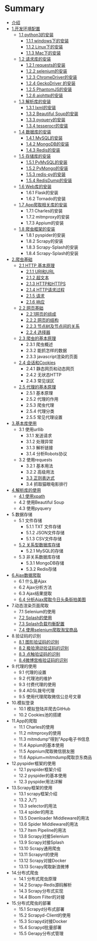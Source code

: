 # Summary

* [介绍](README.md)
* [1.开发环境配置](1.kaifahuanjing/1kai-fa-huan-jing-pei-zhi.md)
  * [1.1 python3的安装](1.kaifahuanjing/1.1-python3.md)
    * [1.1.1 windows下的安装](1.kaifahuanjing/1.1.1-windows.md)
    * [1.1.2 Linux下的安装](1.kaifahuanjing/1.1.2-linux.md)
    * [1.1.3 Mac下的安装](1.kaifahuanjing/113-macxia-de-an-zhuang.md)
  * [1.2 请求库的安装](1.kaifahuanjing/12-qing-qiu-ku-de-an-zhuang.md)
    * [1.2.1 requests的安装](1.kaifahuanjing/12-qing-qiu-ku-de-an-zhuang/121-requestsde-an-zhuang.md)
    * [1.2.2 selenium的安装](1.kaifahuanjing/12-qing-qiu-ku-de-an-zhuang/122-seleniumde-an-zhuang.md)
    * [1.2.3 ChromeDriver的安装](1.kaifahuanjing/12-qing-qiu-ku-de-an-zhuang/123-chromedriverde-an-zhuang.md)
    * [1.2.4 GeckoDriver 的安装](1.kaifahuanjing/12-qing-qiu-ku-de-an-zhuang/124-grckodriverde-an-zhuang.md)
    * [1.2.5 PhantomJS的安装](1.kaifahuanjing/12-qing-qiu-ku-de-an-zhuang/125-phantomjsde-an-zhuang.md)
    * [1.2.6 aiohttp的安装](1.kaifahuanjing/12-qing-qiu-ku-de-an-zhuang/125-aiohttpde-an-zhuang.md)
  * [1.3 解析库的安装](1.kaifahuanjing/1.3.md)
    * [1.3.1 lxml的安装](1.kaifahuanjing/1.3/131-lxmlde-an-zhuang.md)
    * [1.3.2 Beautiful Soup的安装](1.kaifahuanjing/1.3/132-beautiful-soupde-an-zhuang.md)
    * [1.3.3 pyquery的安装](1.kaifahuanjing/1.3/133-pyqueryde-an-zhuang.md)
    * [1.3.4 tesserocr的安装](1.kaifahuanjing/1.3/134-tesserocrde-an-zhuang.md)
  * [1.4 数据库的安装](1.kaifahuanjing/14-shu-ju-ku-de-an-zhuang.md)
    * [1.4.1 MySQL的安装](1.kaifahuanjing/14-shu-ju-ku-de-an-zhuang/141-mysqlde-an-zhuang.md)
    * [1.4.2 MongoDB的安装](1.kaifahuanjing/14-shu-ju-ku-de-an-zhuang/142-mongodbde-an-zhuang.md)
    * [1.4.3 Redis的安装](1.kaifahuanjing/14-shu-ju-ku-de-an-zhuang/143-redisde-an-zhuang.md)
  * [1.5 存储库的安装](1.kaifahuanjing/15-cun-chu-ku-de-an-zhuang.md)
    * [1.5.1 PyMySQL的安装](1.kaifahuanjing/15-cun-chu-ku-de-an-zhuang/151-pymysqlde-an-zhuang.md)
    * [1.5.2 PyMongo的安装](1.kaifahuanjing/15-cun-chu-ku-de-an-zhuang/152-pymongode-an-zhuang.md)
    * [1.5.3 redis-py的安装](1.kaifahuanjing/15-cun-chu-ku-de-an-zhuang/153-redis-pyde-an-zhuang.md)
    * [1.5.4 RedisDump的安装](1.kaifahuanjing/15-cun-chu-ku-de-an-zhuang/154-redisdumpde-an-zhuang.md)
  * [1.6 Web库的安装](1./16-webku-de-an-zhuang.md)
    * 1.6.1 Flask的安装
    * 1.6.2 Tornado的安装
  * [1.7 App爬取相关库的安装](1./17-apppa-qu-xiang-guan-ku-de-an-zhuang.md)
    * 1.7.1 Charles的安装
    * 1.7.2 mitmproxy的安装
    * 1.7.3 Appium的安装
  * [1.8 爬虫框架的安装](1./18-pa-chong-kuang-jia-de-an-zhuang.md)
    * 1.8.1 pyspider的安装
    * 1.8.2 Scrapy的安装
    * 1.8.3 Scrapy-Splash的安装
    * 1.8.4 Scrapy-Splash的安装
* [2.爬虫基础](1./2pa-chong-ji-chu.md)
  * [2.1 HTTP 基本原理](2pa-chong-ji-chu/21-http-ji-ben-yuan-li.md)
    * [2.1.1 URI和URL](2pa-chong-ji-chu/21-http-ji-ben-yuan-li/211-urihe-url.md)
    * [2.1.2 超文本](2pa-chong-ji-chu/21-http-ji-ben-yuan-li/212-chao-wen-ben.md)
    * [2.1.3 HTTP和HTTPS](2pa-chong-ji-chu/21-http-ji-ben-yuan-li/213-httphe-https.md)
    * [2.1.4 HTTP请求过程](2pa-chong-ji-chu/21-http-ji-ben-yuan-li/214-httpqing-qiu-guo-cheng.md)
    * [2.1.5 请求](2pa-chong-ji-chu/21-http-ji-ben-yuan-li/215-qing-qiu.md)
    * [2.1.6 响应](2pa-chong-ji-chu/21-http-ji-ben-yuan-li/216-xiang-ying.md)
  * [2.2 网页基础](2pa-chong-ji-chu/22-wang-ye-ji-chu.md)
    * [2.2.1网页的组成](2pa-chong-ji-chu/22-wang-ye-ji-chu/221wang-ye-de-zu-cheng.md)
    * [2.2.2 网页的结构](2pa-chong-ji-chu/22-wang-ye-ji-chu/222-wang-ye-de-jie-gou.md)
    * [2.2.3 节点树及节点间的关系](2pa-chong-ji-chu/22-wang-ye-ji-chu/223-jie-dian-shu-ji-jie-dian-jian-de-guan-xi.md)
    * [2.2.4 选择器](2pa-chong-ji-chu/22-wang-ye-ji-chu/224-xuan-ze-qi.md)
  * [2.3 爬虫的基本原理](2pa-chong-ji-chu/23-pa-chong-de-ji-ben-yuan-li.md)
    * 2.3.1 爬虫概述
    * 2.3.2 能抓怎样的数据
    * 2.3.3 javascript渲染的页面
  * [2.4 会话和Cookies](2pa-chong-ji-chu/24-hui-hua-he-cookies.md)
    * 2.4.1 静态网页和动态网页
    * 2.4.2 无状态HTTP
    * 2.4.3 常见误区
  * [2.5 代理的基本原理](2pa-chong-ji-chu/25-dai-li-de-ji-ben-yuan-li.md)
    * 2.5.1 基本原理
    * 2.5.2 代理的作用
    * 2.5.3 爬虫代理
    * 2.5.4 代理分类
    * 2.5.5 常见代理设置
* [3.基本库使用](1./3ji-ben-ku-shi-yong.md)
  * 3.1 使用urllib
    * 3.1.1 发送请求
    * 3.1.2 处理异常
    * 3.1.3 解析链接
    * 3.1.4 分析Robots协议
  * 3.2 使用requests
    * 3.2.1 基本用法
    * 3.2.2 高级用法
    * [3.3 正则表达式](3-ji-ben-ku-de-shi-yong/33-zheng-ze-biao-da-shi.md)
    * 3.4 抓取猫眼电影排行
* [4.解析库的使用](1./4jie-xi-ku-de-shi-yong.md)
  * [4.1 使用xpath](4jie-xi-ku-de-shi-yong/41-shi-yong-xpath.md)
  * 4.2 使用Beautiful Soup
  * 4.3 使用pyquery
* 5.数据存储
  * 5.1 文件存储
    * 5.1.1 TXT 文件存储
    * 5.1.2 JSON文件存储
    * 5.1.3 CSV文件存储
  * [5.2 关系型数据库存储](5shu-ju-cun-chu/52-guan-xi-xing-shu-ju-ku-cun-chu.md)
    * 5.2.1 MySQL的存储
  * 5.3 非关系数据库存储
    * 5.3.1 MongoDB存储
    * 5.3.2 Redis存储
* [6.Ajax数据爬取](6ajaxshu-ju-pa-qu.md)
  * 6.1 什么是Ajax
  * 6.2 Ajax分析方法
  * 6.3 Ajax结果提取
  * [6.4 分析Ajax爬取今日头条街拍美图](6ajaxshu-ju-pa-qu/64-fen-xi-ajax-pa-qu-jin-ri-tou-tiao-jie-pai-mei-tu.md)
* 7.动态渲染页面爬取
  * 7.1 Selenium的使用
  * [7.2 Splash的使用](7dong-tai-xuan-ran-ye-mian-pa-qu/72-splashde-shi-yong.md)
  * [7.3 Splash负载均衡配置](7dong-tai-xuan-ran-ye-mian-pa-qu/73-splashfu-zai-jun-heng-pei-zhi.md)
  * [7.4 使用selenium爬取淘宝商品](7dong-tai-xuan-ran-ye-mian-pa-qu/74-shi-yong-selenium-pa-qu-tao-bao-shang-pin.md)
* 8.验证码的识别
  * [8.1 图形验证码的识别](8yan-zheng-ma-de-shi-bie/81-tu-xing-yan-zheng-ma-de-shi-bie.md)
  * [8.2 极验滑动验证码的识别](8yan-zheng-ma-de-shi-bie/82-ji-yan-hua-dong-yan-zheng-ma-de-shi-bie.md)
  * [8.3 点触验证码的识别](8yan-zheng-ma-de-shi-bie/83-dian-hong-yan-zheng-ma-de-shi-bie.md)
  * [8.4微博宫格验证码的识别](8yan-zheng-ma-de-shi-bie/84wei-bo-gong-ge-yan-zheng-ma-de-shi-bie.md)
* 9.代理的使用
  * 9.1 代理的设置
  * 9.2 代理池的维护
  * 9.3 付费代理的使用
  * 9.4 ADSL拨号代理
  * 9.5 使用代理爬取微信公总号文章
* 10.模拟登录
  * 10.1 模拟登陆并爬去GitHub
  * 10.2 Cookies池的搭建
* 11.App的爬取
  * 11.1 Charles的使用
  * 11.2 mitmproxy的使用
  * 11.3 mitmdump“得到”App电子书信息
  * 11.4 Appium的基本使用
  * 11.5 Appnium爬取微信朋友圈
  * 11.6 Appium+mitmdump爬取京东商品
* 12.pyspider框架的使用
  * 12.1 pyspider框架介绍
  * 12.2 pyspider的基本使用
  * 12.3 pyspider用法详解
* 13.Scrapy框架的使用
  * 13.1 scrapy框架介绍
  * 13.2 入门
  * 13.3 selector的用法
  * 13.4 spider的用法
  * 13.5 Downloader Middleware的用法
  * 13.6 Spider Middleware的用法
  * 13.7 Item Pipeline的用法
  * 13.8 Scrapy对接Selenium
  * 13.9 Scrapy对接Splash
  * 13.10 Scrapy通用爬虫
  * 13.11 Scrapyrt的使用
  * 13.12 Scrapy对接Docker
  * 13.13 Scrapy爬取新浪微博
* 14.分布式爬虫
  * 14.1 分布式爬虫原理
  * 14.2 Scrapy-Redis源码解析
  * 14.3 Scrapy分布式实现
  * 14.4 Bloom Filter的对接
* 15.分布式爬虫的部署
  * 15.1 Scrapyd分布式部署
  * 15.2 Scrapyd-Client的使用
  * 15.3 Scrapyd对接Docker
  * 15.4 Scrapyd批量部署
  * 15.5 Gerapy分布式管理

